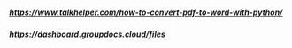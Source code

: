 ##### https://www.talkhelper.com/how-to-convert-pdf-to-word-with-python/
##### https://dashboard.groupdocs.cloud/files
